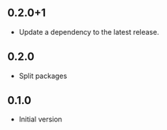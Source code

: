 ## 0.2.0+1

 - Update a dependency to the latest release.

## 0.2.0

- Split packages

## 0.1.0

 - Initial version

